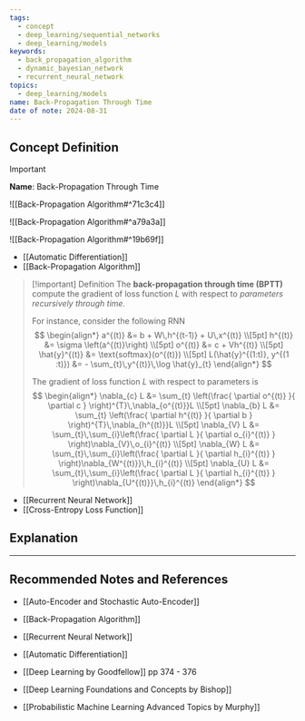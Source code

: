 ```yaml
---
tags:
  - concept
  - deep_learning/sequential_networks
  - deep_learning/models
keywords:
  - back_propagation_algorithm
  - dynamic_bayesian_network
  - recurrent_neural_network
topics:
  - deep_learning/models
name: Back-Propagation Through Time
date of note: 2024-08-31
---
```


## Concept Definition

>[!important]
>**Name**: Back-Propagation Through Time

![[Back-Propagation Algorithm#^71c3c4]]

![[Back-Propagation Algorithm#^a79a3a]]

![[Back-Propagation Algorithm#^19b69f]]

- [[Automatic Differentiation]]
- [[Back-Propagation Algorithm]]

>[!important] Definition
>The **back-propagation through time (BPTT)** compute the gradient of loss function $L$ with respect to *parameters* *recursively through time.*
>
>For instance, consider the following RNN
>$$
>\begin{align*}
> a^{(t)} &= b + W\,h^{(t-1)} + U\,x^{(t)} \\[5pt]
> h^{(t)} &= \sigma \left(a^{(t)}\right) \\[5pt]
> o^{(t)} &= c + Vh^{(t)} \\[5pt]
> \hat{y}^{(t)} &= \text{softmax}(o^{(t)})  \\[5pt]
> L(\hat{y}^{(1:t)}, y^{(1 :t)}) &=  - \sum_{t}\,y^{(t)}\,\log \hat{y}_{t}
>\end{align*}
>$$
>
>The gradient of loss function $L$ with respect to parameters is 
>$$
>\begin{align*}
> \nabla_{c} L &= \sum_{t} \left(\frac{ \partial o^{(t)} }{ \partial c } \right)^{T}\,\nabla_{o^{(t)}}L \\[5pt]
> \nabla_{b} L &= \sum_{t} \left(\frac{ \partial h^{(t)} }{ \partial b } \right)^{T}\,\nabla_{h^{(t)}}L \\[5pt]
> \nabla_{V} L &= \sum_{t}\,\sum_{i}\left(\frac{ \partial L }{ \partial o_{i}^{(t)} } \right)\nabla_{V}\,o_{i}^{(t)} \\[5pt]
> \nabla_{W} L &= \sum_{t}\,\sum_{i}\left(\frac{ \partial L }{ \partial h_{i}^{(t)} } \right)\nabla_{W^{(t)}}\,h_{i}^{(t)} \\[5pt]
>\nabla_{U} L &= \sum_{t}\,\sum_{i}\left(\frac{ \partial L }{ \partial h_{i}^{(t)} } \right)\nabla_{U^{(t)}}\,h_{i}^{(t)} 
>\end{align*}
>$$

- [[Recurrent Neural Network]]
- [[Cross-Entropy Loss Function]]


## Explanation





-----------
##  Recommended Notes and References


- [[Auto-Encoder and Stochastic Auto-Encoder]]
- [[Back-Propagation Algorithm]]

- [[Recurrent Neural Network]]
- [[Automatic Differentiation]]


- [[Deep Learning by Goodfellow]] pp 374 - 376
- [[Deep Learning Foundations and Concepts by Bishop]]
- [[Probabilistic Machine Learning Advanced Topics by Murphy]] 